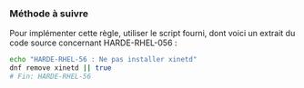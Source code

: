 
### Méthode à suivre

Pour implémenter cette règle, utiliser le script fourni, dont voici un extrait du code source concernant HARDE-RHEL-056 :

``` {.bash .numberLines}
echo "HARDE-RHEL-56 : Ne pas installer xinetd"
dnf remove xinetd || true
# Fin: HARDE-RHEL-56
```

